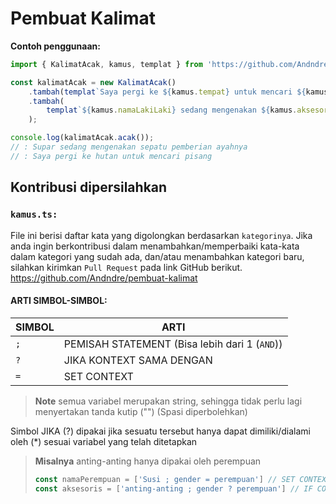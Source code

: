 # Pembuat Kalimat

**Contoh penggunaan:**
```ts
import { KalimatAcak, kamus, templat } from 'https://github.com/Andndre/pembuat-kalimat/raw/main/mod.ts';

const kalimatAcak = new KalimatAcak()
	.tambah(templat`Saya pergi ke ${kamus.tempat} untuk mencari ${kamus.makanan}`)
	.tambah(
		templat`${kamus.namaLakiLaki} sedang mengenakan ${kamus.aksesoris} pemberian ${kamus.keluarga}nya`
	);

console.log(kalimatAcak.acak());
// : Supar sedang mengenakan sepatu pemberian ayahnya
// : Saya pergi ke hutan untuk mencari pisang
```

## Kontribusi dipersilahkan

### `kamus.ts:`
File ini berisi daftar kata yang digolongkan berdasarkan `kategorinya`. Jika anda ingin berkontribusi dalam menambahkan/memperbaiki kata-kata dalam kategori yang sudah ada, dan/atau menambahkan kategori baru, silahkan kirimkan `Pull Request` pada link GitHub berikut.
https://github.com/Andndre/pembuat-kalimat

#### ARTI SIMBOL-SIMBOL:
| **SIMBOL** |                     **ARTI**                   |
| ---------- | ---------------------------------------------- |
| `;`        | PEMISAH STATEMENT (Bisa lebih dari 1 (`AND`))  |
| `?`        | JIKA KONTEXT SAMA DENGAN                       |
| `=`        | SET CONTEXT                                    |

> **Note** 
> semua variabel merupakan string, sehingga tidak perlu lagi menyertakan tanda kutip ("") (Spasi diperbolehkan)

Simbol JIKA (?) dipakai jika sesuatu tersebut hanya dapat dimiliki/dialami oleh (*) sesuai variabel yang telah ditetapkan
> **Misalnya**
> anting-anting hanya dipakai oleh perempuan
> ```ts
> const namaPerempuan = ['Susi ; gender = perempuan'] // SET CONTEXT gender=perempuan
> const aksesoris = ['anting-anting ; gender ? perempuan'] // IF CONTEXT gender=perempuan
> ```